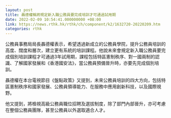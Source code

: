 ```yaml
---
layout: post
title: 聶德權稱將規定新入職公務員要完成培訓才可通過試用期
date: 2022-02-09 10:54:41.000000000 +08:00
link: https://news.rthk.hk/rthk/ch/component/k2/1632720-20220209.htm
categories: rthk
---
```


公務員事務局局長聶德權表示，希望透過新成立的公務員學院，提升公務員培訓的高度、闊度和層次，建立更有系統的培訓課程。他說未來會規定新入職公務員要完成個別培訓課程才可通過3年試用期，課程包括特區憲制秩序、對一國兩制的認識、了解國家發展和《香港國安法》，當公務員預備晉升時，亦要先完成個別培訓。

聶德權在本台電視節目《盤點政策》又提到，未來公務員培訓的四大方向，包括特區憲制秩序和國家發展、公務員領導能力、在服務中應用創新科技，以及國際視野。

他又提到，將檢視高級公務員職位招聘及選拔制度，除了部門內部晉升，亦可考慮在整個公務員團隊，甚至公務員以外選取適合人才。
